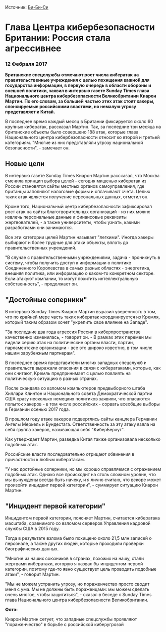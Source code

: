 Источник: [Би-Би-Си](http://www.bbc.com/russian/news-38948387)

# Глава Центра кибербезопасности Британии: Россия стала агрессивнее

### 12 Фебраля 2017

**Британские спецслужбы отмечают рост числа кибератак на правительственные учреждения с целью похищения важной для государства информации, в первую очередь в области обороны и внешней политики, заявил в интервью газете Sunday Times глава Национального центра кибербезопасности Великобритании Киарон Мартин. По его словам, за большей частью этих атак стоят хакеры, спонсируемые российскими властями, но немалую угрозу представляет и Китай.**

В последнее время каждый месяц в Британии фиксируется около 60 крупных кибератак, рассказал Мартин. Так, за последние три месяца на британские объекты было совершено 188 атак, которые глава Национального центра кибербезопасности относит ко второй и третьей категориям. "Многие из них представляли угрозу национальной безопасности", - замечает он.

## Новые цели

В интервью газете Sunday Times Киарон Мартин рассказал, что Москва сменила принцип выбора целей - сегодня мишенью кибератак из России становятся сайты местных органов самоуправления, где британцы заполняют налоговые формы и оплачивают счета. Целью таких атак является получение персональных данных, отметил он.

Кроме того, Национальный центр кибербезопасности зафиксировал рост атак на сайты благотворительных организаций - из них можно извлечь персональные данные и финансовые реквизиты жертвователей, - а также университеты, чтобы узнать, какими разработками они занимаются.

Все эти категории целей Мартин называет "легкими". Иногда хакеры выбирают и более трудные для атаки объекты, вплоть до правительственных учреждений.

"В случае с правительственными учреждениями, задача - проникнуть в систему, чтобы получить доступ к информации о политике Соединенного Королевства в самых разных областях - энергетика, внешняя политика, или информацию о каком-то конкретном секторе. Если атакуют компании, то могут похитить интеллектуальную собственность", - продолжает он.

## "Достойные соперники"

В интервью Sunday Times Киарон Мартин выразил уверенность в том, что по крайней мере часть таких кибератак координируется из Кремля, который таким образом хочет "укрепить свое влияние на Западе".

"За последние два года агрессия России в киберпространстве качественно изменилась, - говорит он. - В рамках этих перемен мы видели серию атак на политические органы власти, партии, парламентские организации - все это широко известно, в том числе нашим зарубежным партнерам".

В последнее время представители многих западных спецслужб и правительств выражали опасения в связи с кибератаками, которые, как они считают, Кремль предпринимает с целью повлиять на политическую ситуацию в разных странах.

После скандала со взломом компьютеров предвыборного штаба Хиллари Клинтон и Национального совета Демократической партии США сразу несколько немецких политиков заявили, что опасаются попыток хакеров - в том числе российских - сорвать всеобщие выборы в Германии осенью 2017 года.

В прошлом году атаке хакеров подверглись сайты канцлера Германии Ангелы Меркель и Бундестага. Ответственность за эту атаку взяла на себя группа хакеров, называющая себя "КиберБеркут".

Как утверждает Мартин, разведка Китая также организовала несколько подобных атак.

Российские власти последовательно отрицают обвинения в причастности к любым кибератакам.

"У нас достойные соперники, но мы хорошо справляемся с отражением подобных атак. Однако все происходит на столь сложном уровне, что мы вынуждены всегда быть начеку, и я лично считаю, что вскоре может произойти инцидент первой категории", - суммирует ситуацию Киарон Мартин.

## "Инцидент первой категории"

Инцидентом первой категории, поясняет Мартин, считается кибератака масштаба, сравнимого со взломом серверов Управления кадровой службы США в 2015 году.

Тогда в результате взлома было похищено около 21,5 млн записей о персонале, а также других людей, которые проходили проверки биографических данных.

"Многие из наших союзников в странах, похожих на нашу, стали жертвами кибератаки, которую я назвал бы инцидентом первой категории, поэтому где-то явно существует цель проводить подобные атаки", - говорит Мартин.

"Мы не можем устранить угрозу, но пораженчество просто сводит меня с ума. Мы не должны быть пораженцами: мы можем сделать очень многое, чтобы защититься", - сказал в беседе с Sunday Times глава Национального центра кибербезопасности Великобритании.

**Фото:**

Киарон Мартин сетует, что западные спецслужбы проявляют "пораженчество" в борьбе с российской киберугрозой